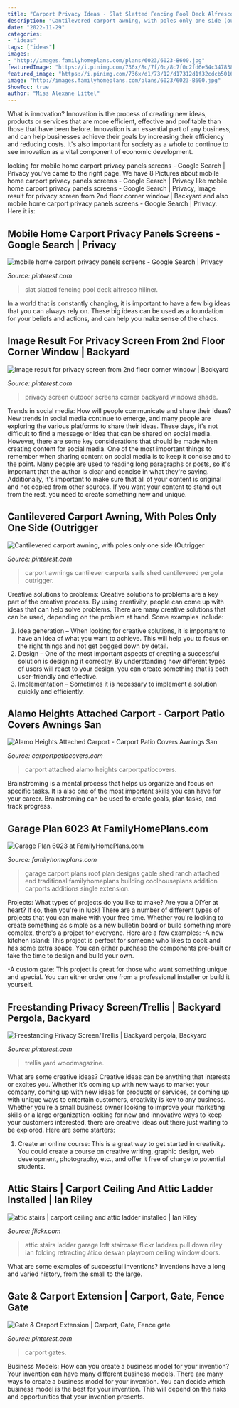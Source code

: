```yaml
---
title: "Carport Privacy Ideas - Slat Slatted Fencing Pool Deck Alfresco Hiliner"
description: "Cantilevered carport awning, with poles only one side (outrigger"
date: "2022-11-29"
categories:
- "ideas"
tags: ["ideas"]
images:
- "http://images.familyhomeplans.com/plans/6023/6023-B600.jpg"
featuredImage: "https://i.pinimg.com/736x/8c/7f/0c/8c7f0c2fd6e54c3478380bdbef39b6a9.jpg"
featured_image: "https://i.pinimg.com/736x/d1/73/12/d17312d1f32cdcb50167882497385b42--corner-windows-privacy-screens.jpg"
image: "http://images.familyhomeplans.com/plans/6023/6023-B600.jpg"
ShowToc: true
author: "Miss Alexane Littel"
---
```



What is innovation?
Innovation is the process of creating new ideas, products or services that are more efficient, effective and profitable than those that have been before. Innovation is an essential part of any business, and can help businesses achieve their goals by increasing their efficiency and reducing costs. It's also important for society as a whole to continue to see innovation as a vital component of economic development.

	

		
looking for mobile home carport privacy panels screens - Google Search | Privacy you've came to the right page. We have 8 Pictures about mobile home carport privacy panels screens - Google Search | Privacy like mobile home carport privacy panels screens - Google Search | Privacy, Image result for privacy screen from 2nd floor corner window | Backyard and also mobile home carport privacy panels screens - Google Search | Privacy. Here it is:
		
    
## Mobile Home Carport Privacy Panels Screens - Google Search | Privacy

<img loading=lazy src="https://i.pinimg.com/736x/13/32/ab/1332abcfb383031cd4d8876a79763d6e.jpg" onerror="this.onerror=null;this.src='https://tse4.mm.bing.net/th?id=OIP.ObstbzFrJCstwNEAbljulAHaFd&amp;pid=15.1';" alt="mobile home carport privacy panels screens - Google Search | Privacy">

_Source: pinterest.com_

>slat slatted fencing pool deck alfresco hiliner. 

	

In a world that is constantly changing, it is important to have a few big ideas that you can always rely on. These big ideas can be used as a foundation for your beliefs and actions, and can help you make sense of the chaos.

    
## Image Result For Privacy Screen From 2nd Floor Corner Window | Backyard

<img loading=lazy src="https://i.pinimg.com/736x/d1/73/12/d17312d1f32cdcb50167882497385b42--corner-windows-privacy-screens.jpg" onerror="this.onerror=null;this.src='https://tse2.mm.bing.net/th?id=OIP.F0JyKdDJ3h8Cd6h-TLzuBQHaLH&amp;pid=15.1';" alt="Image result for privacy screen from 2nd floor corner window | Backyard">

_Source: pinterest.com_

>privacy screen outdoor screens corner backyard windows shade. 

	

Trends in social media: How will people communicate and share their ideas?
New trends in social media continue to emerge, and many people are exploring the various platforms to share their ideas. These days, it's not difficult to find a message or idea that can be shared on social media. However, there are some key considerations that should be made when creating content for social media. 
One of the most important things to remember when sharing content on social media is to keep it concise and to the point. Many people are used to reading long paragraphs or posts, so it's important that the author is clear and concise in what they're saying. Additionally, it's important to make sure that all of your content is original and not copied from other sources. If you want your content to stand out from the rest, you need to create something new and unique.

    
## Cantilevered Carport Awning, With Poles Only One Side (Outrigger

<img loading=lazy src="https://s-media-cache-ak0.pinimg.com/736x/be/6c/01/be6c01d587ce64f97051b4eba0aa2ca0.jpg" onerror="this.onerror=null;this.src='https://tse4.mm.bing.net/th?id=OIP.2sk-lW6wN3MnKXJ7I7DwNAHaFj&amp;pid=15.1';" alt="Cantilevered carport awning, with poles only one side (Outrigger">

_Source: pinterest.com_

>carport awnings cantilever carports sails shed cantilevered pergola outrigger. 

	

Creative solutions to problems:
Creative solutions to problems are a key part of the creative process. By using creativity, people can come up with ideas that can help solve problems. There are many creative solutions that can be used, depending on the problem at hand. Some examples include:
1. Idea generation – When looking for creative solutions, it is important to have an idea of what you want to achieve. This will help you to focus on the right things and not get bogged down by detail.
2. Design – One of the most important aspects of creating a successful solution is designing it correctly. By understanding how different types of users will react to your design, you can create something that is both user-friendly and effective.
3. Implementation – Sometimes it is necessary to implement a solution quickly and efficiently.

    
## Alamo Heights Attached Carport - Carport Patio Covers Awnings San

<img loading=lazy src="http://carportpatiocovers.com/wp-content/uploads/2013/05/Alamo-Heights-After-20x20-1.jpg" onerror="this.onerror=null;this.src='https://tse2.mm.bing.net/th?id=OIP.dZ9ED5DiJ1p0yMSRy2whqwHaFj&amp;pid=15.1';" alt="Alamo Heights Attached Carport - Carport Patio Covers Awnings San">

_Source: carportpatiocovers.com_

>carport attached alamo heights carportpatiocovers. 

	

Brainstroming is a mental process that helps us organize and focus on specific tasks. It is also one of the most important skills you can have for your career. Brainstroming can be used to create goals, plan tasks, and track progress.

    
## Garage Plan 6023 At FamilyHomePlans.com

<img loading=lazy src="http://images.familyhomeplans.com/plans/6023/6023-B600.jpg" onerror="this.onerror=null;this.src='https://tse2.mm.bing.net/th?id=OIP.uQWsMZRRxaOVVynylW_7TwHaE8&amp;pid=15.1';" alt="Garage Plan 6023 at FamilyHomePlans.com">

_Source: familyhomeplans.com_

>garage carport plans roof plan designs gable shed ranch attached end traditional familyhomeplans building coolhouseplans addition carports additions single extension. 

	

Projects: What types of projects do you like to make?
Are you a DIYer at heart? If so, then you're in luck! There are a number of different types of projects that you can make with your free time. Whether you're looking to create something as simple as a new bulletin board or build something more complex, there's a project for everyone. Here are a few examples: 
-A new kitchen island: This project is perfect for someone who likes to cook and has some extra space. You can either purchase the components pre-built or take the time to design and build your own. 

-A custom gate: This project is great for those who want something unique and special. You can either order one from a professional installer or build it yourself.

    
## Freestanding Privacy Screen/Trellis | Backyard Pergola, Backyard

<img loading=lazy src="https://i.pinimg.com/736x/8c/7f/0c/8c7f0c2fd6e54c3478380bdbef39b6a9.jpg" onerror="this.onerror=null;this.src='https://tse1.mm.bing.net/th?id=OIP.Wx_A0poBqYtsg2wMPmcj0wHaFC&amp;pid=15.1';" alt="Freestanding Privacy Screen/Trellis | Backyard pergola, Backyard">

_Source: pinterest.com_

>trellis yard woodmagazine. 

	

What are some creative ideas?
Creative ideas can be anything that interests or excites you. Whether it’s coming up with new ways to market your company, coming up with new ideas for products or services, or coming up with unique ways to entertain customers, creativity is key to any business. Whether you’re a small business owner looking to improve your marketing skills or a large organization looking for new and innovative ways to keep your customers interested, there are creative ideas out there just waiting to be explored. Here are some starters: 
1) Create an online course: This is a great way to get started in creativity. You could create a course on creative writing, graphic design, web development, photography, etc., and offer it free of charge to potential students.

    
## Attic Stairs | Carport Ceiling And Attic Ladder Installed | Ian Riley

<img loading=lazy src="https://c2.staticflickr.com/8/7030/6816057063_cb453fbc38_b.jpg" onerror="this.onerror=null;this.src='https://tse1.mm.bing.net/th?id=OIP.iIPrnmXfE3KaB14-lxX3DwHaLD&amp;pid=15.1';" alt="attic stairs | carport ceiling and attic ladder installed | Ian Riley">

_Source: flickr.com_

>attic stairs ladder garage loft staircase flickr ladders pull down riley ian folding retracting ático desván playroom ceiling window doors. 

	

What are some examples of successful inventions?
Inventions have a long and varied history, from the small to the large.

    
## Gate &amp; Carport Extension | Carport, Gate, Fence Gate

<img loading=lazy src="https://i.pinimg.com/736x/74/78/f5/7478f5acba82150596ff2690d0ca6e62--carport-extensions.jpg" onerror="this.onerror=null;this.src='https://tse4.mm.bing.net/th?id=OIP.2CjesZ6tlSQanbagc_9yAwHaEs&amp;pid=15.1';" alt="Gate &amp; Carport Extension | Carport, Gate, Fence gate">

_Source: pinterest.com_

>carport gates. 

	

Business Models: How can you create a business model for your invention?
Your invention can have many different business models. There are many ways to create a business model for your invention. You can decide which business model is the best for your invention. This will depend on the risks and opportunities that your invention presents.

